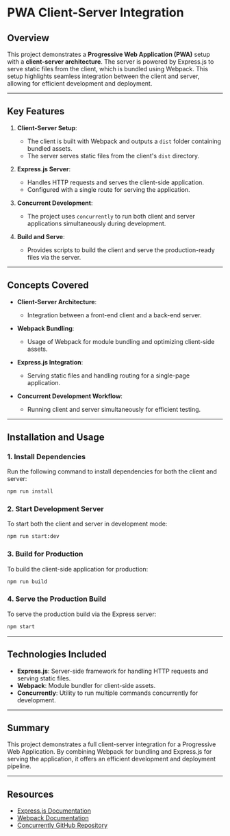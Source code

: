 # PWA Client-Server Integration

## Overview

This project demonstrates a **Progressive Web Application (PWA)** setup with a **client-server architecture**. The server is powered by Express.js to serve static files from the client, which is bundled using Webpack. This setup highlights seamless integration between the client and server, allowing for efficient development and deployment.

---

## Key Features

1. **Client-Server Setup**:

   - The client is built with Webpack and outputs a `dist` folder containing bundled assets.
   - The server serves static files from the client's `dist` directory.

2. **Express.js Server**:

   - Handles HTTP requests and serves the client-side application.
   - Configured with a single route for serving the application.

3. **Concurrent Development**:

   - The project uses `concurrently` to run both client and server applications simultaneously during development.

4. **Build and Serve**:
   - Provides scripts to build the client and serve the production-ready files via the server.

---

## Concepts Covered

- **Client-Server Architecture**:

  - Integration between a front-end client and a back-end server.

- **Webpack Bundling**:

  - Usage of Webpack for module bundling and optimizing client-side assets.

- **Express.js Integration**:

  - Serving static files and handling routing for a single-page application.

- **Concurrent Development Workflow**:
  - Running client and server simultaneously for efficient testing.

---

## Installation and Usage

### **1. Install Dependencies**

Run the following command to install dependencies for both the client and server:

```bash
npm run install
```

### **2. Start Development Server**

To start both the client and server in development mode:

```bash
npm run start:dev
```

### **3. Build for Production**

To build the client-side application for production:

```bash
npm run build
```

### **4. Serve the Production Build**

To serve the production build via the Express server:

```bash
npm start
```

---

## Technologies Included

- **Express.js**: Server-side framework for handling HTTP requests and serving static files.
- **Webpack**: Module bundler for client-side assets.
- **Concurrently**: Utility to run multiple commands concurrently for development.

---

## Summary

This project demonstrates a full client-server integration for a Progressive Web Application. By combining Webpack for bundling and Express.js for serving the application, it offers an efficient development and deployment pipeline.

---

## Resources

- [Express.js Documentation](https://expressjs.com/)
- [Webpack Documentation](https://webpack.js.org/)
- [Concurrently GitHub Repository](https://github.com/open-cli-tools/concurrently)
